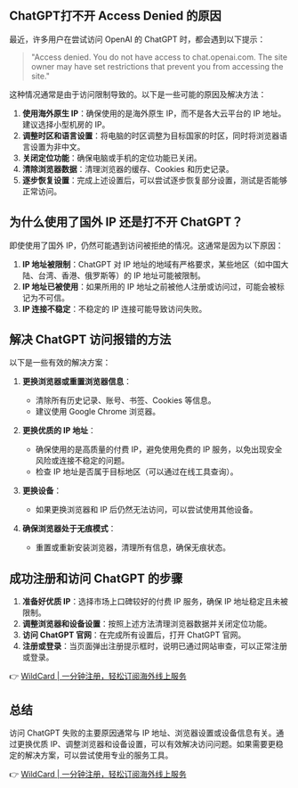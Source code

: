 ## ChatGPT打不开 Access Denied 的原因

最近，许多用户在尝试访问 OpenAI 的 ChatGPT 时，都会遇到以下提示：

> "Access denied. You do not have access to chat.openai.com. The site owner may have set restrictions that prevent you from accessing the site."

这种情况通常是由于访问限制导致的。以下是一些可能的原因及解决方法：

1. **使用海外原生 IP**：确保使用的是海外原生 IP，而不是各大云平台的 IP 地址。建议选择小型机房的 IP。
2. **调整时区和语言设置**：将电脑的时区调整为目标国家的时区，同时将浏览器语言设置为非中文。
3. **关闭定位功能**：确保电脑或手机的定位功能已关闭。
4. **清除浏览器数据**：清理浏览器的缓存、Cookies 和历史记录。
5. **逐步恢复设置**：完成上述设置后，可以尝试逐步恢复部分设置，测试是否能够正常访问。

## 为什么使用了国外 IP 还是打不开 ChatGPT？

即使使用了国外 IP，仍然可能遇到访问被拒绝的情况。这通常是因为以下原因：

1. **IP 地址被限制**：ChatGPT 对 IP 地址的地域有严格要求，某些地区（如中国大陆、台湾、香港、俄罗斯等）的 IP 地址可能被限制。
2. **IP 地址已被使用**：如果所用的 IP 地址之前被他人注册或访问过，可能会被标记为不可信。
3. **IP 连接不稳定**：不稳定的 IP 连接可能导致访问失败。

## 解决 ChatGPT 访问报错的方法

以下是一些有效的解决方案：

1. **更换浏览器或重置浏览器信息**：
   - 清除所有历史记录、账号、书签、Cookies 等信息。
   - 建议使用 Google Chrome 浏览器。

2. **更换优质的 IP 地址**：
   - 确保使用的是高质量的付费 IP，避免使用免费的 IP 服务，以免出现安全风险或连接不稳定的问题。
   - 检查 IP 地址是否属于目标地区（可以通过在线工具查询）。

3. **更换设备**：
   - 如果更换浏览器和 IP 后仍然无法访问，可以尝试使用其他设备。

4. **确保浏览器处于无痕模式**：
   - 重置或重新安装浏览器，清理所有信息，确保无痕状态。

## 成功注册和访问 ChatGPT 的步骤

1. **准备好优质 IP**：选择市场上口碑较好的付费 IP 服务，确保 IP 地址稳定且未被限制。
2. **调整浏览器和设备设置**：按照上述方法清理浏览器数据并关闭定位功能。
3. **访问 ChatGPT 官网**：在完成所有设置后，打开 ChatGPT 官网。
4. **注册或登录**：当页面弹出注册提示框时，说明已通过网站审查，可以正常注册或登录。

👉 [WildCard | 一分钟注册，轻松订阅海外线上服务](https://bit.ly/bewildcard)

## 总结

访问 ChatGPT 失败的主要原因通常与 IP 地址、浏览器设置或设备信息有关。通过更换优质 IP、调整浏览器和设备设置，可以有效解决访问问题。如果需要更稳定的解决方案，可以尝试使用专业的服务工具。

👉 [WildCard | 一分钟注册，轻松订阅海外线上服务](https://bit.ly/bewildcard)